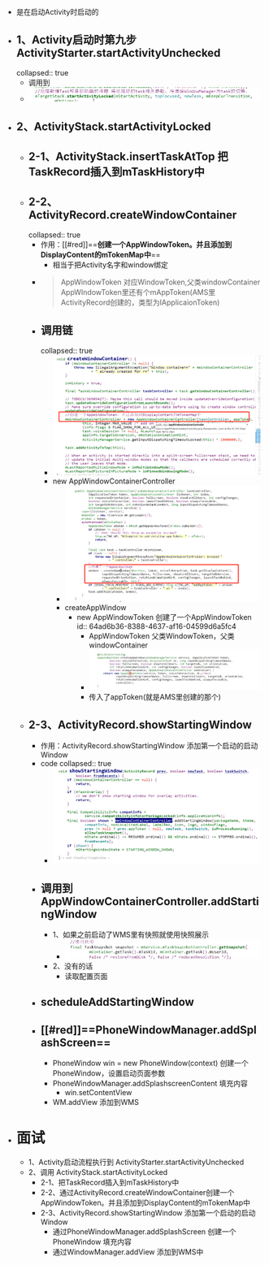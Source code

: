 - 是在启动Activity时启动的
- ## 1、Activity启动时第九步ActivityStarter.startActivityUnchecked
  collapsed:: true
	- 调用到
	- ![image.png](../assets/image_1689086654192_0.png)
- ## 2、ActivityStack.startActivityLocked
	- ## 2-1、ActivityStack.insertTaskAtTop 把TaskRecord插入到mTaskHistory中
	- ## 2-2、ActivityRecord.createWindowContainer
	  collapsed:: true
		- 作用：[[#red]]==**创建一个AppWindowToken。并且添加到DisplayContent的mTokenMap中**==
			- 相当于把Activity名字和window绑定
		- > AppWindowToken 对应WindowToken,父类windowContainer<WindowState> AppWIndowToken里还有个mAppToken(AMS里ActivityRecord创建的，类型为IApplicaionToken)
		- ## 调用链
		  collapsed:: true
			- ![image.png](../assets/image_1689087000392_0.png)
			- new AppWindowContainerController
				- ![image.png](../assets/image_1689087051918_0.png)
				- createAppWindow
					- new AppWindowToken 创建了一个AppWindowToken
					  id:: 64ad6b36-8388-4637-af16-04599d6a5fc4
						- AppWindowToken 父类WindowToken，父类windowContainer
						- ![image.png](../assets/image_1689087075039_0.png)
						- 传入了appToken(就是AMS里创建的那个)
	- ## 2-3、ActivityRecord.showStartingWindow
		- 作用：ActivityRecord.showStartingWindow 添加第一个启动的启动Window
		- code
		  collapsed:: true
			- ![image.png](../assets/image_1689087758959_0.png)
		- ## 调用到AppWindowContainerController.addStartingWindow
			- 1、如果之前启动了WMS里有快照就使用快照展示
				- ![image.png](../assets/image_1689087912411_0.png)
			- 2、没有的话
				- 读取配置页面
		- ## scheduleAddStartingWindow
		- ## [[#red]]==**PhoneWindowManager.addSplashScreen**==
			- PhoneWindow win = new PhoneWindow(context) 创建一个PhoneWindow，设置启动页面参数
			- PhoneWindowManager.addSplashscreenContent 填充内容
				- win.setContentView
			- WM.addView  添加到WMS
- # 面试
	- 1、Activity启动流程执行到 ActivityStarter.startActivityUnchecked
	- 2、调用 ActivityStack.startActivityLocked
		- 2-1、把TaskRecord插入到mTaskHistory中
		- 2-2、通过ActivityRecord.createWindowContainer创建一个AppWindowToken。并且添加到DisplayContent的mTokenMap中
		- 2-3、ActivityRecord.showStartingWindow 添加第一个启动的启动Window
			- 通过PhoneWindowManager.addSplashScreen 创建一个PhoneWindow 填充内容
			- 通过WindowManager.addView 添加到WMS中